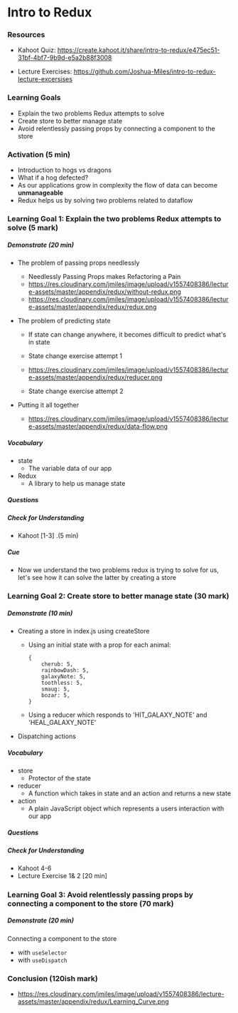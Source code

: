 # Intro to Redux



### Resources

* Kahoot Quiz: https://create.kahoot.it/share/intro-to-redux/e475ec51-31bf-4bf7-9b9d-e5a2b88f3008

* Lecture Exercises: <https://github.com/Joshua-Miles/intro-to-redux-lecture-excersises>



### Learning Goals

* Explain the two problems Redux attempts to solve
* Create store to better manage state
* Avoid relentlessly passing props by connecting a component to the store



### Activation (5 min)

* Introduction to hogs vs dragons
* What if a hog defected?
* As our applications grow in complexity the flow of data can become **unmanageable** 
* Redux helps us by solving two problems related to dataflow



### Learning Goal 1: Explain the two problems Redux attempts to solve (5 mark)

##### Demonstrate (20 min)

* The problem of passing props needlessly

  * Needlessly Passing Props makes Refactoring a Pain
  * https://res.cloudinary.com/jmiles/image/upload/v1557408386/lecture-assets/master/appendix/redux/without-redux.png
  * https://res.cloudinary.com/jmiles/image/upload/v1557408386/lecture-assets/master/appendix/redux/redux.png

* The problem of predicting state

  * If state can change anywhere, it becomes difficult to predict what's in state
  * State change exercise attempt 1

  * https://res.cloudinary.com/jmiles/image/upload/v1557408386/lecture-assets/master/appendix/redux/reducer.png
  * State change exercise attempt 2

* Putting it all together

  * https://res.cloudinary.com/jmiles/image/upload/v1557408386/lecture-assets/master/appendix/redux/data-flow.png

##### Vocabulary

- state
  - The variable data of our app
- Redux
  - A library to help us manage state

##### Questions 

##### Check for Understanding

* Kahoot [1-3] .(5 min)

##### Cue

* Now we understand the two problems redux is trying to solve for us, let's see how it can solve the latter by creating a store


### Learning Goal 2: Create store to better manage state (30 mark)

##### Demonstrate (10 min)

* Creating a store in index.js using createStore

  * Using an initial state with a prop for each animal:

    ```
    {
        cherub: 5,
        rainbowDash: 5,
        galaxyNote: 5,
        toothless: 5,
        smaug: 5,
        bozar: 5,
    }
    ```

  * Using a reducer which responds to 'HIT_GALAXY_NOTE' and 'HEAL_GALAXY_NOTE'

* Dispatching actions

##### Vocabulary

- store
  - Protector of the state
- reducer
  - A function which takes in state and an action and returns a new state
- action
  - A plain JavaScript object which represents a users interaction with our app

##### Questions

##### Check for Understanding

* Kahoot 4-6
* Lecture Exercise 1& 2  [20 min]

##### 

### Learning Goal 3: Avoid relentlessly passing props by connecting a component to the store (70 mark)

##### Demonstrate (20 min)

Connecting a component to the store

- with `useSelector`
- with `useDispatch`



### Conclusion (120ish mark)

* https://res.cloudinary.com/jmiles/image/upload/v1557408386/lecture-assets/master/appendix/redux/Learning_Curve.png